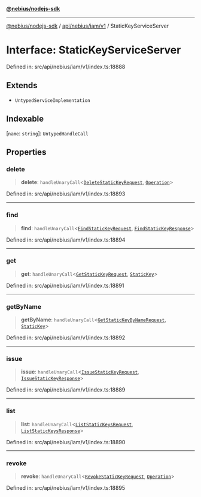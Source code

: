 [**@nebius/nodejs-sdk**](../../../../../README.md)

---

[@nebius/nodejs-sdk](../../../../../README.md) / [api/nebius/iam/v1](../README.md) / StaticKeyServiceServer

# Interface: StaticKeyServiceServer

Defined in: src/api/nebius/iam/v1/index.ts:18888

## Extends

- `UntypedServiceImplementation`

## Indexable

\[`name`: `string`\]: `UntypedHandleCall`

## Properties

### delete

> **delete**: `handleUnaryCall`\<[`DeleteStaticKeyRequest`](DeleteStaticKeyRequest.md), [`Operation`](../../../common/v1/interfaces/Operation.md)\>

Defined in: src/api/nebius/iam/v1/index.ts:18893

---

### find

> **find**: `handleUnaryCall`\<[`FindStaticKeyRequest`](FindStaticKeyRequest.md), [`FindStaticKeyResponse`](FindStaticKeyResponse.md)\>

Defined in: src/api/nebius/iam/v1/index.ts:18894

---

### get

> **get**: `handleUnaryCall`\<[`GetStaticKeyRequest`](GetStaticKeyRequest.md), [`StaticKey`](StaticKey.md)\>

Defined in: src/api/nebius/iam/v1/index.ts:18891

---

### getByName

> **getByName**: `handleUnaryCall`\<[`GetStaticKeyByNameRequest`](GetStaticKeyByNameRequest.md), [`StaticKey`](StaticKey.md)\>

Defined in: src/api/nebius/iam/v1/index.ts:18892

---

### issue

> **issue**: `handleUnaryCall`\<[`IssueStaticKeyRequest`](IssueStaticKeyRequest.md), [`IssueStaticKeyResponse`](IssueStaticKeyResponse.md)\>

Defined in: src/api/nebius/iam/v1/index.ts:18889

---

### list

> **list**: `handleUnaryCall`\<[`ListStaticKeysRequest`](ListStaticKeysRequest.md), [`ListStaticKeysResponse`](ListStaticKeysResponse.md)\>

Defined in: src/api/nebius/iam/v1/index.ts:18890

---

### revoke

> **revoke**: `handleUnaryCall`\<[`RevokeStaticKeyRequest`](RevokeStaticKeyRequest.md), [`Operation`](../../../common/v1/interfaces/Operation.md)\>

Defined in: src/api/nebius/iam/v1/index.ts:18895
